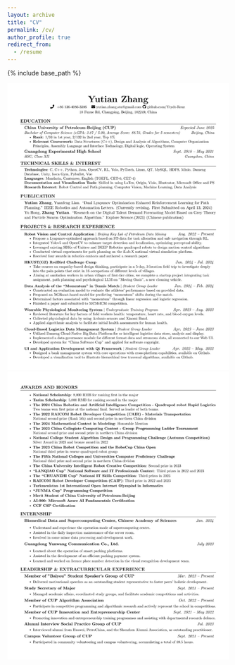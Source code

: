 ```yaml
---
layout: archive
title: "CV"
permalink: /cv/
author_profile: true
redirect_from:
  - /resume
---
```


{% include base_path %}


![image](https://github.com/Ytydt-Reuz/Ytydt-Reuz.github.io/blob/master/images/CV1.jpg)
![image](https://github.com/Ytydt-Reuz/Ytydt-Reuz.github.io/blob/master/images/CV2.jpg)

